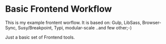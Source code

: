 # Basic Frontend Workflow
This is my example frontent worflow.
It is based on:
Gulp,
LibSass,
Browser-Sync,
Susy/Breakpoint,
Typi,
modular-scale
..and few other;-)  

Just a basic set of Frontend tools.
